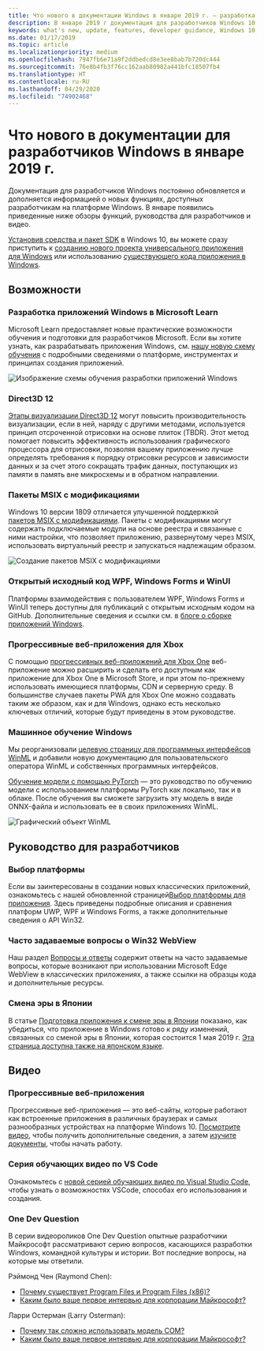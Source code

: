 ```yaml
---
title: Что нового в документации Windows в январе 2019 г. — разработка приложений UWP
description: В январе 2019 г документация для разработчиков Windows 10 пополнилась описанием новых возможностей, видеоматериалами и руководствами для разработчиков.
keywords: what's new, update, features, developer guidance, Windows 10, january
ms.date: 01/17/2019
ms.topic: article
ms.localizationpriority: medium
ms.openlocfilehash: 7947fb6e71a9f2ddbedcd8e3ee8bab7b720dc444
ms.sourcegitcommit: 76e8b4fb3f76cc162aab80982a441bfc18507fb4
ms.translationtype: HT
ms.contentlocale: ru-RU
ms.lasthandoff: 04/29/2020
ms.locfileid: "74902468"
---
```

# <a name="whats-new-in-the-windows-developer-docs-in-january-2019"></a>Что нового в документации для разработчиков Windows в январе 2019 г.

Документация для разработчиков Windows постоянно обновляется и дополняется информацией о новых функциях, доступных разработчикам на платформе Windows. В январе появились приведенные ниже обзоры функций, руководства для разработчиков и видео.

[Установив средства и пакет SDK](https://developer.microsoft.com/windows/downloads#_blank) в Windows 10, вы можете сразу приступить к [созданию нового проекта универсального приложения для Windows](../get-started/create-uwp-apps.md) или использованию [существующего кода приложения в Windows](../porting/index.md).

## <a name="features"></a>Возможности

### <a name="windows-development-on-microsoft-learn"></a>Разработка приложений Windows в Microsoft Learn

Microsoft Learn предоставляет новые практические возможности обучения и подготовки для разработчиков Microsoft. Если вы хотите узнать, как разрабатывать приложения Windows, см. [нашу новую схему обучения](/learn/paths/develop-windows10-apps/) с подробными сведениями о платформе, инструментах и принципах создания приложений.

![Изображение схемы обучения разработки приложений Windows](images/windows-learn.png)

### <a name="direct-3d-12"></a>Direct3D 12

[Этапы визуализации Direct3D 12](/windows/desktop/direct3d12/direct3d-12-render-passes) могут повысить производительность визуализации, если в ней, наряду с другими методами, используется принцип отсроченной отрисовки на основе плиток (TBDR). Этот метод помогает повысить эффективность использования графического процессора для отрисовки, позволяя вашему приложению лучше определять требования к порядку отрисовки ресурсов и зависимости данных и за счет этого сокращать трафик данных, поступающих из памяти в память вне микросхемы и в обратном направлении.

### <a name="msix-modification-packages"></a>Пакеты MSIX с модификациями

Windows 10 версии 1809 отличается улучшенной поддержкой [пакетов MSIX с модификациями](/windows/msix/modification-package-1809-update). Пакеты с модификациями могут содержать подключаемые модули на основе реестра и связанные с ними настройки, что позволяет приложению, развернутому через MSIX, использовать виртуальный реестр и запускаться надлежащим образом.

![Создание пакетов MSIX с модификациями](images/msix-modification-package.png)

### <a name="open-source-of-wpf-windows-forms-and-winui"></a>Открытый исходный код WPF, Windows Forms и WinUI

Платформы взаимодействия с пользователем WPF, Windows Forms и WinUI теперь доступны для публикаций с открытым исходным кодом на GitHub. Дополнительные сведения и ссылки см. в [блоге о сборке приложений Windows](https://blogs.windows.com/buildingapps/2018/12/04/announcing-open-source-of-wpf-windows-forms-and-winui-at-microsoft-connect-2018/#OKZjJs1VVTrMMtkL.97).

### <a name="progressive-web-apps-for-xbox"></a>Прогрессивные веб-приложения для Xbox

С помощью [прогрессивных веб-приложений для Xbox One](/microsoft-edge/progressive-web-apps/xbox-considerations) веб-приложение можно расширить и сделать его доступным как приложение для Xbox One в Microsoft Store, и при этом по-прежнему использовать имеющиеся платформы, CDN и серверную среду. В большинстве случаев пакеты PWA для Xbox One можно создавать таким же образом, как и для Windows, однако есть несколько ключевых отличий, которые будут приведены в этом руководстве.

### <a name="windows-machine-learning"></a>Машинное обучение Windows

Мы реорганизовали [целевую страницу для программных интерфейсов WinML](/windows/ai/api-reference) и добавили новую документацию для пользовательского оператора WinML и собственных программных интерфейсов.

[Обучение модели с помощью PyTorch](/windows/ai/train-model-pytorch) — это руководство по обучению модели с использованием платформы PyTorch как локально, так и в облаке. После обучения вы сможете загрузить эту модель в виде ONNX-файла и использовать ее в своих приложениях WinML.

![Графический объект WinML](images/winml-graphic.png)

## <a name="developer-guidance"></a>Руководство для разработчиков

### <a name="choose-your-platform"></a>Выбор платформы

Если вы заинтересованы в создании новых классических приложений, ознакомьтесь с нашей обновленной страницей[Выбор платформы для приложения](/windows/desktop/choose-your-technology). Здесь приведены подробные описания и сравнения платформ UWP, WPF и Windows Forms, а также дополнительные сведения о API Win32.

### <a name="faqs-on-win32-webview"></a>Часто задаваемые вопросы о Win32 WebView

Наш раздел [Вопросы и ответы](/windows/communitytoolkit/controls/wpf-winforms/webview#frequently-asked-questions-faqs) содержит ответы на часто задаваемые вопросы, которые возникают при использовании Microsoft Edge WebView в классических приложениях, а также ссылки на образцы кода и дополнительные ресурсы.

### <a name="japanese-era-change"></a>Смена эры в Японии

В статье [Подготовка приложения к смене эры в Японии](../design/globalizing/japanese-era-change.md) показано, как убедиться, что приложение в Windows готово к ряду изменений, связанных со сменой эры в Японии, которая состоится 1 мая 2019 г. [Эта страница доступна также на японском языке](/windows/uwp/design/globalizing/japanese-era-change).

## <a name="videos"></a>Видео

### <a name="progressive-web-apps"></a>Прогрессивные веб-приложения

Прогрессивные веб-приложения — это веб-сайты, которые работают как встроенные приложения в различных браузерах и самых разнообразных устройствах на платформе Windows 10. [Посмотрите видео](https://youtu.be/ugAewC3308Y), чтобы получить дополнительные сведения, а затем [изучите документы](https://developer.microsoft.com/windows/pwa), чтобы начать работу.

### <a name="vs-code-series"></a>Серия обучающих видео по VS Code

Ознакомьтесь с [новой серией обучающих видео по Visual Studio Code](https://www.youtube.com/playlist?list=PLlrxD0HtieHjQX77y-0sWH9IZBTmv1tTx), чтобы узнать о возможностях VSCode, способах его использования и создания.

### <a name="one-dev-question"></a>One Dev Question

В серии видеороликов One Dev Question опытные разработчики Майкрософт рассматривают серию вопросов, касающихся разработки Windows, командной культуры и истории. Вот последние вопросы, на которые мы ответили.

Рэймонд Чен (Raymond Chen):

* [Почему существует Program Files и Program Files (x86)?](https://youtu.be/qRb6otsHG5c)
* [Каким было ваше первое интервью для корпорации Майкрософт?](https://youtu.be/MfzzbNp8kfw)

Ларри Остерман (Larry Osterman):

* [Почему так сложно использовать модель COM?](https://youtu.be/-gkXAV-StVA)
* [Каким было ваше первое интервью для корпорации Майкрософт?](https://youtu.be/N7o9eJpFYco)